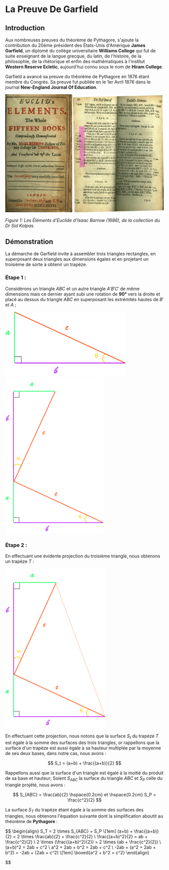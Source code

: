 # La Preuve De Garfield

## Introduction

Aux nombreuses preuves du théorème de Pythagore, s'ajoute la contribution du 20ème président des États-Unis d'Amérique **James Garfield**, un diplomé du collège universitaire **Williams College** qui fut de suite enseignant de la langue grecque, du latin, de l'histoire, de la philosophie, de la rhétorique et enfin des mathématiques à l'institut **Western Reserve Ecletic**, aujourd'hui connu sous le nom de **Hiram College**.

Garfield a avancé sa preuve du théorème de Pythagore en 1876 étant membre du Congrès. Sa preuve fut publiée en le 1er Avril 1876 dans le journal **New-England Journal Of Education**.



![](https://github.com/omedkane/Travail/blob/master/MergedImages.jpg)

*Figure 1: Les Éléments d'Euclide d'Isaac Barrow (1686), de la collection du Dr Sid Kolpas.*



## Démonstration

La démarche de Garfield invite à assembler trois triangles rectangles, en superposant deux triangles aux dimensions égales et en projetant un troisième de sorte à obtenir un trapèze.

### Étape 1 :

Considèrons un triangle $ABC$ et un autre triangle $A'B'C'$ de même dimensions mais ce dernier ayant subi une rotation de **90°** vers la droite et placé au dessus du triangle $ABC$ en superposant  les extrémités hautes de $B'$ et $A$ ;

<img title="" src="https://github.com/omedkane/Travail/blob/master/Fig%201.svg" alt="" data-align="center" width="383">

<img title="" src="https://github.com/omedkane/Travail/blob/master/Fig%202.svg" alt="" data-align="center" width="313">

### Étape 2 :

En effectuant une évidente projection du troisième triangle, nous obtenons un trapèze $T$ :

<img title="" src="https://github.com/omedkane/Travail/blob/master/Fig%203.svg" alt="" data-align="center" width="319">

En effectuant cette projection, nous notons que la surface $S_t$ du trapèze $T$ est égale à la somme des surfaces des trois triangles, or rappellons que la surface d'un trapèze est aussi égale à sa hauteur multiplée par la moyenne de ses deux bases, dans notre cas, nous avons :

$$
S_t = (a+b) + \frac{(a+b)}{2}
$$

Rappellons aussi que la surface d'un triangle est égale à la moitié du produit de sa base et hauteur; Soient $S_{ABC}$ la surface du triangle $ABC$  et $S_P$ celle du triangle projété, nous avons :

$$
S_{ABC} = \frac{ab}{2} \hspace{0.2cm} et \hspace{0.2cm} S_P = \frac{c^2}{2} 
$$

La surface $S_T$ du trapèze étant égale à la somme des surfaces des triangles, nous obtenons l'équation suivante dont la simplification aboutit au théorème de **Pythagore** :

$$
\begin{align}
 S_T = 2 \times S_{ABC} + S_P \\[1em]
(a+b) + \frac{(a+b)}{2} = 2 \times \frac{ab}{2} + \frac{c^2}{2} \\
\frac{(a+b)^2}{2} = ab + \frac{c^2}{2} \\
2 \times (\frac{(a+b)^2}{2}) = 2 \times (ab + \frac{c^2}{2}) \\
(a+b)^2 = 2ab + c^2 \\
a^2 + 2ab + b^2 = 2ab + c^2 \\
-2ab + (a^2 + 2ab + b^2) = -2ab + (2ab + c^2) \\[1em]
\boxed{a^2 + b^2 = c^2}
\end{align}

$$


